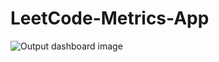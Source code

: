 # LeetCode-Metrics-App
![Output dashboard image](https://github.com/user-attachments/assets/d210a8d6-b02f-4df4-be8f-2c20f99839d9)
